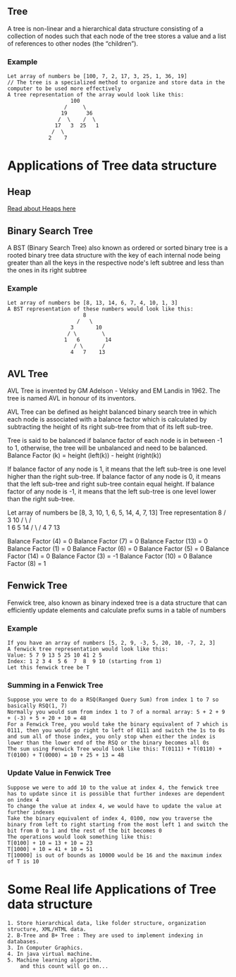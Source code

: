## Tree

A tree is non-linear and a hierarchical data structure consisting of a collection of nodes such that each node of the tree stores a value and a list of references to other nodes (the “children”).

### Example

```
Let array of numbers be [100, 7, 2, 17, 3, 25, 1, 36, 19]
// The tree is a specialized method to organize and store data in the computer to be used more effectively
A tree representation of the array would look like this:
                    100
                  /     \
                 19      36
                /  \    /  \
               17   3  25   1
              /  \    
             2    7
```

# Applications of Tree data structure

## Heap
[Read about Heaps here](Heap.md)

## Binary Search Tree

A BST (Binary Search Tree) also known as ordered or sorted binary tree is a rooted binary tree data structure with the key of each internal node being greater than all the keys in the respective node's left subtree and less than the ones in its right subtree

### Example

```
Let array of numbers be [8, 13, 14, 6, 7, 4, 10, 1, 3]
A BST representation of these numbers would look like this:
                        8
                      /   \
                    3       10
                   / \        \
                  1   6        14
                     / \      /
                    4   7    13
```

## AVL Tree

AVL Tree is invented by GM Adelson - Velsky and EM Landis in 1962. The tree is named AVL in honour of its inventors.

AVL Tree can be defined as height balanced binary search tree in which each node is associated with a balance factor which is calculated by subtracting the height of its right sub-tree from that of its left sub-tree.

Tree is said to be balanced if balance factor of each node is in between -1 to 1, otherwise, the tree will be unbalanced and need to be balanced.
Balance Factor (k) = height (left(k)) - height (right(k))

If balance factor of any node is 1, it means that the left sub-tree is one level higher than the right sub-tree. 
If balance factor of any node is 0, it means that the left sub-tree and right sub-tree contain equal height.
If balance factor of any node is -1, it means that the left sub-tree is one level lower than the right sub-tree.

Let array of numbers be [8, 3, 10, 1, 6, 5, 14, 4, 7, 13]
Tree representation
                        8
                      /   \
                    3       10
                   / \     /  \
                  1   6   5    14
                     / \      /
                    4   7    13
                    
Balance Factor (4) = 0
Balance Factor (7) = 0
Balance Factor (13) = 0
Balance Factor (1) = 0
Balance Factor (6) = 0
Balance Factor (5) = 0
Balance Factor (14) = 0
Balance Factor (3) = -1
Balance Factor (10) = 0
Balance Factor (8) = 1


## Fenwick Tree

Fenwick tree, also known as binary indexed tree is a data structure that can efficiently update elements and calculate prefix sums in a table of numbers

### Example

```
If you have an array of numbers [5, 2, 9, -3, 5, 20, 10, -7, 2, 3]
A fenwick tree representation would look like this:
Value: 5 7 9 13 5 25 10 41 2 5
Index: 1 2 3 4  5 6  7  8  9 10 (starting from 1)
Let this fenwick tree be T
```

### Summing in a Fenwick Tree
```
Suppose you were to do a RSQ(Ranged Query Sum) from index 1 to 7 so basically RSQ(1, 7)
Normally you would sum from index 1 to 7 of a normal array: 5 + 2 + 9 + (-3) + 5 + 20 + 10 = 48
For a Fenwick Tree, you would take the binary equivalent of 7 which is 0111, then you would go right to left of 0111 and switch the 1s to 0s and sum all of those index, you only stop when either the index is lower than the lower end of the RSQ or the binary becomes all 0s
The sum using Fenwick Tree would look like this: T(0111) + T(0110) + T(0100) + T(0000) = 10 + 25 + 13 = 48
```

### Update Value in Fenwick Tree
```
Suppose we were to add 10 to the value at index 4, the fenwick tree has to update since it is possible that further indexes are dependent on index 4
To change the value at index 4, we would have to update the value at further indexes
Take the binary equivalent of index 4, 0100, now you traverse the binary from left to right starting from the most left 1 and switch the bit from 0 to 1 and the rest of the bit becomes 0
The operations would look something like this: 
T[0100] + 10 = 13 + 10 = 23
T[1000] + 10 = 41 + 10 = 51
T[10000] is out of bounds as 10000 would be 16 and the maximum index of T is 10
```
# Some Real life Applications of Tree data structure
```
1. Store hierarchical data, like folder structure, organization structure, XML/HTML data.
2. B-Tree and B+ Tree : They are used to implement indexing in databases.
3. In Computer Graphics.
4. In java virtual machine.
5. Machine learning algorithm.
    and this count will go on...
```
